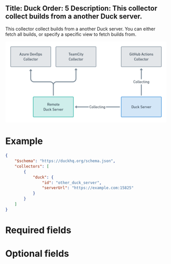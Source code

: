 Title: Duck
Order: 5
Description: This collector collect builds from a another Duck server.
---

This collector collect builds from a another Duck server.
You can either fetch all builds, or specify a specific view to
fetch builds from.

<img src="/assets/remote_duck.png" />

# Example

```json
{
    "$schema": "https://duckhq.org/schema.json",
    "collectors": [
        {
            "duck": {
                "id": "other_duck_server",
                "serverUrl": "https://example.com:15825"
            }
        }
    ]
}
```

# Required fields

<?# JsonSchema type=DuckConfiguration required=true /?>

# Optional fields

<?# JsonSchema type=DuckConfiguration required=false /?>
